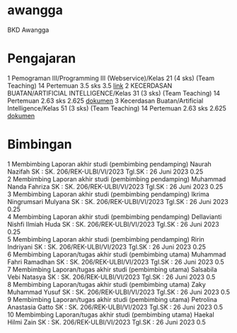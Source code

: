 # awangga
BKD Awangga

# Pengajaran
1 Pemograman III/Programming III (Webservice)/Kelas 21 (4 sks) (Team Teaching) 14 Pertemuan	3.5 sks	3.5 [link](./perkuliahan/BAP%20FINAL-21666-WS-2A--NN257L-20222-awangga@ulbi.ac.id.pdf)
2 KECERDASAN BUATAN/ARTIFICIAL INTELLIGENCE/Kelas 31 (3 sks) (Team Teaching) 14 Pertemuan	2.63 sks	2.625 [dokumen](./perkuliahan/BAP%20FINAL-21713-AI-3A-NN257L-20222-awangga@ulbi.ac.id.pdf)
3 Kecerdasan Buatan/Artificial Intelligence/Kelas 51 (3 sks) (Team Teaching) 14 Pertemuan	2.63 sks	2.625 [dokumen](./perkuliahan/BAP%20FINAL-22037-AI-RPL-NN257L-20222-awangga@ulbi.ac.id.pdf)

# Bimbingan
1	Membimbing Laporan akhir studi (pembimbing pendamping) Naurah Nazifah
SK	:	SK. 206/REK-ULBI/VI/2023
Tgl.SK	:	26 Juni 2023
0.25	 
2	Membimbing Laporan akhir studi (pembimbing pendamping) Muhammad Nanda Fahriza
SK	:	SK. 206/REK-ULBI/VI/2023
Tgl.SK	:	26 Juni 2023
0.25	 
3	Membimbing Laporan akhir studi (pembimbing pendamping) Ikrima Ningrumsari Mulyana
SK	:	SK. 206/REK-ULBI/VI/2023
Tgl.SK	:	26 Juni 2023
0.25	 
4	Membimbing Laporan akhir studi (pembimbing pendamping) Dellavianti Nishfi Ilmiah Huda
SK	:	SK. 206/REK-ULBI/VI/2023
Tgl.SK	:	26 Juni 2023
0.25	 
5	Membimbing Laporan akhir studi (pembimbing pendamping) Ririn Indriyani
SK	:	SK. 206/REK-ULBI/VI/2023
Tgl.SK	:	26 Juni 2023
0.25	 
6	Membimbing Laporan/tugas akhir studi (pembimbing utama) Muhammad Fahri Ramadhan
SK	:	SK. 206/REK-ULBI/VI/2023
Tgl.SK	:	26 Juni 2023
0.5	 
7	Membimbing Laporan/tugas akhir studi (pembimbing utama) Salsabila Vebi Natasya
SK	:	SK. 206/REK-ULBI/VI/2023
Tgl.SK	:	26 Juni 2023
0.5	 
8	Membimbing Laporan/tugas akhir studi (pembimbing utama) Zaky Muhammad Yusuf
SK	:	SK. 206/REK-ULBI/VI/2023
Tgl.SK	:	26 Juni 2023
0.5	 
9	Membimbing Laporan/tugas akhir studi (pembimbing utama) Petrolina Anastasia Gatto
SK	:	SK. 206/REK-ULBI/VI/2023
Tgl.SK	:	26 Juni 2023
0.5	 
10	Membimbing Laporan/tugas akhir studi (pembimbing utama) Haekal Hilmi Zain
SK	:	SK. 206/REK-ULBI/VI/2023
Tgl.SK	:	26 Juni 2023
0.5